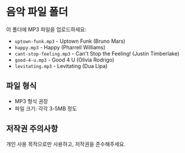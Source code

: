 # 음악 파일 폴더

이 폴더에 MP3 파일을 업로드하세요:

- `uptown-funk.mp3` - Uptown Funk (Bruno Mars)
- `happy.mp3` - Happy (Pharrell Williams)
- `cant-stop-feeling.mp3` - Can't Stop the Feeling! (Justin Timberlake)
- `good-4-u.mp3` - Good 4 U (Olivia Rodrigo)
- `levitating.mp3` - Levitating (Dua Lipa)

## 파일 형식
- MP3 형식 권장
- 파일 크기: 각각 3-5MB 정도

## 저작권 주의사항
개인 사용 목적으로만 사용하고, 저작권을 준수해주세요.